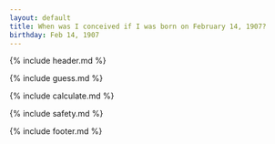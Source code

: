 ```yaml
---
layout: default
title: When was I conceived if I was born on February 14, 1907?
birthday: Feb 14, 1907
---
```


{% include header.md %}

{% include guess.md %}

{% include calculate.md %}

{% include safety.md %}

{% include footer.md %}



